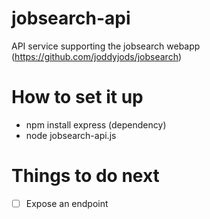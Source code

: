 # jobsearch-api
API service supporting the jobsearch webapp (https://github.com/joddyjods/jobsearch)

# How to set it up
- npm install express (dependency)
- node jobsearch-api.js

# Things to do next
- [ ] Expose an endpoint